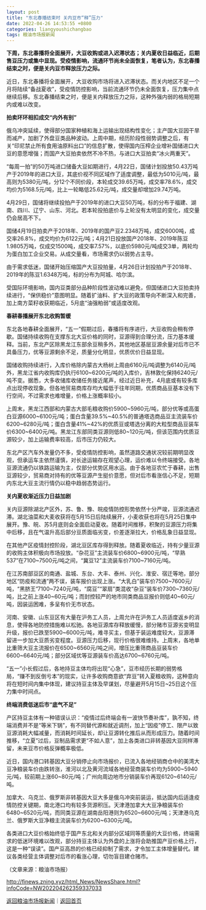 ```yaml
---
layout: post
title: "东北春播结束时 关内豆市“释”压力"
date: 2022-04-26 14:53:55 +0800
categories: liangyoushichangbao
tags: 粮油市场报新闻
---
```

<p><strong>下周，东北春播将全面展开，大豆收购或进入迟滞状态；关内夏收日益临近，后期售豆压力或集中显现。受疫情影响，流通环节尚未全面恢复，笔者认为，东北春播结束之时，便是关内豆市释放压力之际。</strong></p>
 <p>近日，东北春播将全面展开，大豆收购市场将进入迟滞状态。而关内地区不足一个月将陆续“备战夏收”，受疫情防控影响，当前流通环节仍未全面恢复，压力集中点继续后移。东北春播结束之时，便是关内释放压力之际，这种外强内弱的格局短期内或难以改变。 </p>
 <p><strong>拍卖环环相扣成交“内外有别”</strong></p>
 <p>俄乌冲突延续，使得部分国家种植和海上运输出现结构性变化；主产国大豆因干旱而减产，加剧了外盘豆类品种波动。上周中期，经历阶段性弱势调整之后，有关“印尼禁止所有食用油原料出口”的信息扩散，使得国内压榨企业增补国储进口大豆的意愿增强；而国产大豆拍卖依然不冷不热，与进口大豆拍卖“冰火两重天”。</p>
 <p>“每周一拍”的50万吨进口储备大豆如期进行，4月22日，国储计划投放50.43万吨产于2019年的进口大豆，其底价视不同区域作了适度调整，最低为5010元/吨，最高则为5380元/吨，分12个不同价段，本轮成交39.65万吨，成交率78.6%，成交均价为5168.5元/吨，比上一轮略低25.62元/吨，成交量却增加29.74万吨。</p>
 <p>4月29日，国储将继续投拍产于2019年的进口大豆50万吨，标的分布于福建、湖南、四川、辽宁、山东、河北。若本轮投拍底价与上轮没有太明显的变化，成交量仍会居高不下。</p>
 <p>国储4月19日拍卖产于2018年、2019年的国产豆2.2348万吨，成交6000吨，成交率26.8%，成交均价为6122元/吨；4月21日投放国产2018年、2019年陈豆1.9805万吨，仅成交1500吨，成交率7.57%，以底价5980元/吨成交3单，两轮均为蛋白加工企业交易。从成交量看，市场需求仍以弱势占主导。</p>
 <p>由于需求低迷，国储开始压缩国产大豆投拍量，4月26日计划投拍产于2018年、2019年的陈豆1.6348万吨，标的分布为阿城、哈尔滨。</p>
 <p>受国际环境影响，国内豆类部分品种阶段性波动难以避免，但国储进口大豆拍卖持续进行，“保供稳价”意图明显。随着扩油料、扩大豆的政策导向不断深入和完善，加上南方菜籽收获期临近，5月底“油强粕弱”或适度改观。 </p>
 <p><strong>春耕春播展开东北收购暂缓</strong></p>
 <p>东北各地春耕全面展开，“五一”假期过后，春播将有序进行，大豆收购会稍有停歇。国储持续收购在支撑东北大豆价格的同时，豆源得到合理分流，压力基本缓释。当前，东北产区除黑龙江东部余豆稍多外，其他地区基层豆源余量对后市已不具备压力，优等豆源剩余不足，质量分化明显，优质优价日益显现。</p>
 <p>国储收购持续进行，入库价格除内蒙古大杨树上周由6160元/吨调整为6140元/吨外，黑龙江省内收购库仍执行6100~6200元/吨的入库价，吉林敦化保持6240元/吨不变。据悉，大多收储库收储任务接近尾声，经过近日补充，4月底或有较多库点出现停收现象。但各地贸易商库存均大幅低于往年同期，优质商品豆基本没有下行空间，不过需求也难增量，价格上涨概率较小。</p>
 <p>上周末，黑龙江西部和内蒙古大部毛粮收购价5900~5960元/吨，部分优等或高蛋白豆源6000~6100元/吨；蛋白含量39.5%~40.5%的普通塔选商品豆主流装车价6200~6280元/吨；蛋白含量41%~42%的优质豆或塔选分离的大粒型商品豆装车价6300~6400元/吨。黑龙江东部同类豆源则低80~120元/吨，但该范围内优质豆源较少，加上运输费率较高，后市压力仍较大。</p>
 <p>东北产区汽车外发量仍不多，受疫情防控影响，虽然道路交通状况较前期明显改观，但承运车主依然谨慎，对长途运输存在观望心理，运价难以令终端接受。各地豆源流通仍以铁路运输为主，仅部分优势区用水运。由于各地豆农忙于春耕，出售豆源较少，贸易商对持有的优等豆源产生挺价意愿，但对后市看涨信心不足，短期内东北大豆主流行情仍以稳中趋弱态势运行。 </p>
 <p><strong>关内夏收渐近压力日益加剧</strong></p>
 <p>关内豆源除湖北产区外，苏、鲁、豫、皖疫情防控形势依然十分严竣，豆源流通迟滞。湖北油菜和大麦收获将在5月15日后陆续展开，小麦收获也将在5月25日集中展开。豫、皖、苏5月底则会全面启动夏收。随着时间推移，积聚的豆源压力将集中后移，且在气温升高后部分豆质面临劣变，价差逐渐拉大，价格乱象日益显现。</p>
 <p>在其他产区疫情封控阶段，湖北豆区库存得到释放。随着夏收临近，持有少量豆源的收购主体积极向市场投放。“杂花豆”主流装车价6800~6900元/吨，“早熟537”在7100~7500元/吨之间，“冀豆12”主流装车价7100~7160元/吨。</p>
 <p>在江苏南部豆区的南通、盐城、东台、大丰、泰州、兴化、淮安、宿迁等地，部分地区“防疫和流通”两不误，装车报价出现上涨。“大乳白”装车价7500~7600元/吨，“黑脐王”7100~7240元/吨，“腐豆”“翠扇”类混收“杂豆”装车价7300~7360元/吨，比之前上涨40~60元/吨；而封控较严的地市同类商品豆报价则低40~60元/吨，因装运困难，多呈有价无市状态。</p>
 <p>河南、安徽、山东豆区有大量在沪务工人员，上周允许在沪务工人员适度返乡的消息，使得各地防控措施难以松驰。各地豆源库存释放缓慢，部分赌市豆源劣变明显升级，报价已跌至5900~6000元/吨，难寻买主，但基于装运难度较大，豆源滞留进一步加大豆质劣变程度。豆源压力后移，现行价格很难维持。上周末，各地单比重筛大豆主流报价在6500~6560元/吨之间，增压比重筛商品豆装车价6600~6640元/吨；部分区域优等豆源装车价高达6700~6760元/吨。</p>
 <p>“五一”小长假过后，各地持豆主体均将出现“心急”，豆市经历长期的弱势格局，“赚不到反倒亏本”的现实，让许多收购商意欲“弃豆”转入夏粮收购，这种意向将在短时间内集中体现，建议持豆主体及早谋划，尽量避开5月15日~25日这个压力集中时间点。</p>
 <p><strong>终端消费低迷后市“底气不足”</strong></p>
 <p>产区持豆主体有一种错误认识：“疫情过后终端会有一波快节奏补库”，孰不知，终端消费并不是“等米下锅”，有不同替代源和就近调剂，加上“因疫”停工、限产以致豆源消耗大幅减量，而消耗时间延长，却让豆源转化推后从而形成压力。随着时间推移，“立夏”过后，豆制品需求更“不如人意”，加上各类进口非转基因大豆同样滞留，未来豆市价格反弹概率极低。</p>
 <p>近日，国内港口转基因大豆分销停止向市场报价，已流入各地经销商仓中的美湾大豆净粮装车价由跌转涨，淮河以北及黄河流域各地经营商装车价均为5900~5940元/吨，较前期上涨60~80元/吨；广州向周边地市分销装车价再现6120~6140元/吨。</p>
 <p>加拿大、乌克兰、俄罗斯非转基因大豆大多是俄乌冲突前装运，抵达国内后适逢疫情防控关键期，南北港口均有较多货源积压。天津港加拿大大豆净粮装车价6480~6520元/吨，而同类豆源在湖南岳阳港则为6520~6600元/吨；天津港乌克兰、俄罗斯大豆净粮主流装车价为6200~6300元/吨。</p>
 <p>各类进口大豆价格始终低于国产东北和关内部分区域同等质量的大豆价格，终端需求的低迷环境难以改观，部分持豆主体认为外盘的上涨将会助推国产豆价格上行，这是一种“误读”。国产豆高昂的价格已经抑制了需求，才令加工主体增量替代。建议各类经营主体调整对后市的看涨心理，切勿盲目建仓赌市。</p><p class="em_media">（文章来源：粮油市场报）</p>

<http://finews.zning.xyz/html_News/NewsShare.html?infoCode=NW202204262359337033>

[返回粮油市场报新闻](//finews.withounder.com/category/liangyoushichangbao.html)｜[返回首页](//finews.withounder.com/)